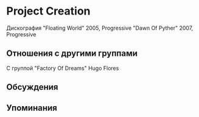 # Project Creation

Дискография
"Floating World" 2005, Progressive
"Dawn Of Pyther" 2007, Progressive

## Отношения с другими группами

C группой "Factory Of Dreams" Hugo Flores

## Обсуждения


## Упоминания

